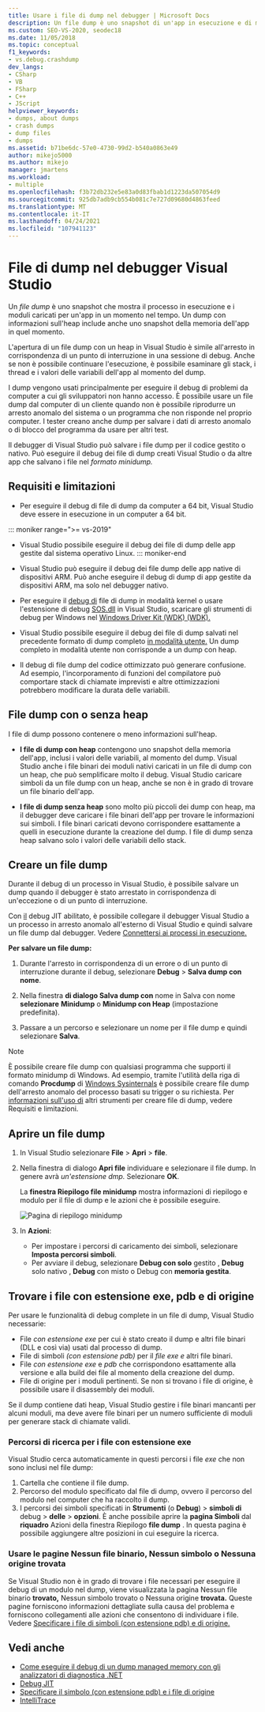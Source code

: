 ```yaml
---
title: Usare i file di dump nel debugger | Microsoft Docs
description: Un file dump è uno snapshot di un'app in esecuzione e di moduli caricati. È consigliabile creare un file di dump per situazioni in cui non si ha accesso di debug all'app.
ms.custom: SEO-VS-2020, seodec18
ms.date: 11/05/2018
ms.topic: conceptual
f1_keywords:
- vs.debug.crashdump
dev_langs:
- CSharp
- VB
- FSharp
- C++
- JScript
helpviewer_keywords:
- dumps, about dumps
- crash dumps
- dump files
- dumps
ms.assetid: b71be6dc-57e0-4730-99d2-b540a0863e49
author: mikejo5000
ms.author: mikejo
manager: jmartens
ms.workload:
- multiple
ms.openlocfilehash: f3b72db232e5e83a0d83fbab1d1223da507054d9
ms.sourcegitcommit: 925db7adb9cb554b081c7e727d09680d4863feed
ms.translationtype: MT
ms.contentlocale: it-IT
ms.lasthandoff: 04/24/2021
ms.locfileid: "107941123"
---
```

# <a name="dump-files-in-the-visual-studio-debugger"></a>File di dump nel debugger Visual Studio

<a name="BKMK_What_is_a_dump_file_"></a> Un *file dump* è uno snapshot che mostra il processo in esecuzione e i moduli caricati per un'app in un momento nel tempo. Un dump con informazioni sull'heap include anche uno snapshot della memoria dell'app in quel momento.

L'apertura di un file dump con un heap in Visual Studio è simile all'arresto in corrispondenza di un punto di interruzione in una sessione di debug. Anche se non è possibile continuare l'esecuzione, è possibile esaminare gli stack, i thread e i valori delle variabili dell'app al momento del dump.

I dump vengono usati principalmente per eseguire il debug di problemi da computer a cui gli sviluppatori non hanno accesso. È possibile usare un file dump dal computer di un cliente quando non è possibile riprodurre un arresto anomalo del sistema o un programma che non risponde nel proprio computer. I tester creano anche dump per salvare i dati di arresto anomalo o di blocco del programma da usare per altri test.

Il debugger di Visual Studio può salvare i file dump per il codice gestito o nativo. Può eseguire il debug dei file di dump creati Visual Studio o da altre app che salvano i file nel *formato minidump.*

## <a name="requirements-and-limitations"></a><a name="BKMK_Requirements_and_limitations"></a> Requisiti e limitazioni

- Per eseguire il debug di file di dump da computer a 64 bit, Visual Studio deve essere in esecuzione in un computer a 64 bit.

::: moniker range=">= vs-2019"
- Visual Studio possibile eseguire il debug dei file di dump delle app gestite dal sistema operativo Linux. 
::: moniker-end

- Visual Studio può eseguire il debug dei file dump delle app native di dispositivi ARM. Può anche eseguire il debug di dump di app gestite da dispositivi ARM, ma solo nel debugger nativo.

- Per eseguire il [debug di](/windows-hardware/drivers/debugger/kernel-mode-dump-files) file di dump in modalità kernel o usare l'estensione di debug [SOS.dll](/dotnet/framework/tools/sos-dll-sos-debugging-extension) in Visual Studio, scaricare gli strumenti di debug per Windows nel [Windows Driver Kit (WDK) (WDK).](/windows-hardware/drivers/download-the-wdk)

- Visual Studio possibile eseguire il debug dei file di dump salvati nel precedente formato di dump completo [in modalità utente.](/windows/desktop/wer/collecting-user-mode-dumps) Un dump completo in modalità utente non corrisponde a un dump con heap.

- Il debug di file dump del codice ottimizzato può generare confusione. Ad esempio, l'incorporamento di funzioni del compilatore può comportare stack di chiamate imprevisti e altre ottimizzazioni potrebbero modificare la durata delle variabili.

## <a name="dump-files-with-or-without-heaps"></a><a name="BKMK_Dump_files__with_or_without_heaps"></a> File dump con o senza heap

I file di dump possono contenere o meno informazioni sull'heap.

- **I file di dump con heap** contengono uno snapshot della memoria dell'app, inclusi i valori delle variabili, al momento del dump. Visual Studio anche i file binari dei moduli nativi caricati in un file di dump con un heap, che può semplificare molto il debug. Visual Studio caricare simboli da un file dump con un heap, anche se non è in grado di trovare un file binario dell'app.

- **I file di dump senza heap** sono molto più piccoli dei dump con heap, ma il debugger deve caricare i file binari dell'app per trovare le informazioni sui simboli. I file binari caricati devono corrispondere esattamente a quelli in esecuzione durante la creazione del dump. I file di dump senza heap salvano solo i valori delle variabili dello stack.

## <a name="create-a-dump-file"></a><a name="BKMK_Create_a_dump_file"></a> Creare un file dump

Durante il debug di un processo in Visual Studio, è possibile salvare un dump quando il debugger è stato arrestato in corrispondenza di un'eccezione o di un punto di interruzione.

Con [il](../debugger/just-in-time-debugging-in-visual-studio.md) debug JIT abilitato, è possibile collegare il debugger Visual Studio a un processo in arresto anomalo all'esterno di Visual Studio e quindi salvare un file dump dal debugger. Vedere [Connettersi ai processi in esecuzione.](../debugger/attach-to-running-processes-with-the-visual-studio-debugger.md)

**Per salvare un file dump:**

1. Durante l'arresto in corrispondenza di un errore o di un punto di interruzione durante il debug, selezionare **Debug**  >  **Salva dump con nome**.

1. Nella finestra **di dialogo Salva dump con** nome in Salva con nome **selezionare** **Minidump** o **Minidump con Heap** (impostazione predefinita).

1. Passare a un percorso e selezionare un nome per il file dump e quindi selezionare **Salva**.

>[!NOTE]
>È possibile creare file dump con qualsiasi programma che supporti il formato minidump di Windows. Ad esempio, tramite l'utilità della riga di comando **Procdump** di [Windows Sysinternals](/sysinternals/) è possibile creare file dump dell'arresto anomalo del processo basati su trigger o su richiesta. Per [informazioni sull'uso di](../debugger/using-dump-files.md#BKMK_Requirements_and_limitations) altri strumenti per creare file di dump, vedere Requisiti e limitazioni.

## <a name="open-a-dump-file"></a><a name="BKMK_Open_a_dump_file"></a> Aprire un file dump

1. In Visual Studio selezionare **File**  >  **Apri**  >  **file**.

1. Nella finestra di dialogo **Apri file** individuare e selezionare il file dump. In genere avrà *un'estensione dmp.* Selezionare **OK**.

   La **finestra Riepilogo file minidump** mostra informazioni di riepilogo e modulo per il file di dump e le azioni che è possibile eseguire.

   ![Pagina di riepilogo minidump](../debugger/media/dbg_dump_summarypage.png "Pagina di riepilogo minidump")

1. In **Azioni**:
   - Per impostare i percorsi di caricamento dei simboli, selezionare **Imposta percorsi simboli**.
   - Per avviare il debug, selezionare **Debug con solo** gestito , **Debug** solo nativo , **Debug** con misto o Debug con **memoria gestita**.

## <a name="find-exe-pdb-and-source-files"></a><a name="BKMK_Find_binaries__symbol___pdb__files__and_source_files"></a> Trovare i file con estensione exe, pdb e di origine

Per usare le funzionalità di debug complete in un file di dump, Visual Studio necessarie:

- File *con estensione exe* per cui è stato creato il dump e altri file binari (DLL e così via) usati dal processo di dump.
- File di simboli *(con estensione pdb)* per il *file exe e* altri file binari.
- File *con estensione exe* e *pdb* che corrispondono esattamente alla versione e alla build dei file al momento della creazione del dump.
- File di origine per i moduli pertinenti. Se non si trovano i file di origine, è possibile usare il disassembly dei moduli.

Se il dump contiene dati heap, Visual Studio gestire i file binari mancanti per alcuni moduli, ma deve avere file binari per un numero sufficiente di moduli per generare stack di chiamate validi.

### <a name="search-paths-for-exe-files"></a>Percorsi di ricerca per i file con estensione exe

Visual Studio cerca automaticamente in questi percorsi i file *exe* che non sono inclusi nel file dump:

1. Cartella che contiene il file dump.
2. Percorso del modulo specificato dal file di dump, ovvero il percorso del modulo nel computer che ha raccolto il dump.
3. I percorsi dei simboli specificati in **Strumenti** (o **Debug**) > **simboli di** debug  >  **delle**  >  **opzioni**. È anche possibile aprire la **pagina Simboli** dal **riquadro** Azioni della finestra Riepilogo **file dump** . In questa pagina è possibile aggiungere altre posizioni in cui eseguire la ricerca.

### <a name="use-the-no-binary-no-symbols-or-no-source-found-pages"></a>Usare le pagine Nessun file binario, Nessun simbolo o Nessuna origine trovata

Se Visual Studio non è in grado di trovare i file necessari per eseguire il debug di un modulo nel dump, viene visualizzata la pagina Nessun file binario **trovato,** Nessun simbolo trovato o Nessuna origine **trovata.** Queste pagine forniscono informazioni dettagliate sulla causa del problema e forniscono collegamenti alle azioni che consentono di individuare i file. Vedere [Specificare i file di simboli (con estensione pdb) e di origine.](../debugger/specify-symbol-dot-pdb-and-source-files-in-the-visual-studio-debugger.md)

## <a name="see-also"></a>Vedi anche

- [Come eseguire il debug di un dump managed memory con gli analizzatori di diagnostica .NET](../debugger/how-to-debug-managed-memory-dump.md)
- [Debug JIT](../debugger/just-in-time-debugging-in-visual-studio.md)
- [Specificare il simbolo (con estensione pdb) e i file di origine](../debugger/specify-symbol-dot-pdb-and-source-files-in-the-visual-studio-debugger.md)
- [IntelliTrace](../debugger/intellitrace.md)